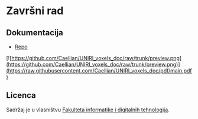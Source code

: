 # Završni rad

## Dokumentacija

- [Repo](https://github.com/Caellian/UNIRI_voxels_doc)

[![https://github.com/Caellian/UNIRI_voxels_doc/raw/trunk/preview.png](https://github.com/Caellian/UNIRI_voxels_doc/raw/trunk/preview.png)](https://raw.githubusercontent.com/Caellian/UNIRI_voxels_doc/pdf/main.pdf)

## Licenca

Sadržaj je u vlasništvu [Fakulteta informatike i digitalnih tehnologija](https://inf.uniri.hr).
